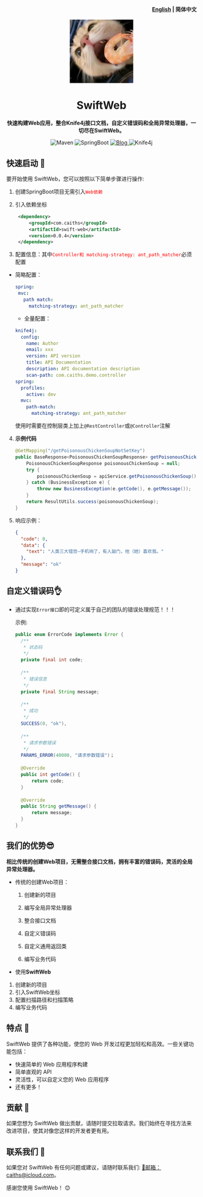 <h4 align="right"><a href="README.md">English</a> | </strong> 简体中文</strong></h4>

<p align="center">
    <img src="favicon.jpg" width="168"/>
</p>

<h1 align="center">SwiftWeb</h1>
<p align="center"><strong>快速构建Web应用，整合Knife4j接口文档，自定义错误码和全局异常处理器，一切尽在SwiftWeb。</strong></p>

<div align="center">
    <img alt="Maven" src="https://raster.shields.io/badge/Maven-3.8.1-red.svg"/>
    <img alt="SpringBoot" src="https://raster.shields.io/badge/SpringBoot-2.7+-green.svg"/>
    <a href="https://blog.caiths.com/">
        <img alt="Blog" src="https://raster.shields.io/badge/Blog-在虎-blue.svg"/>
    </a>
    <img alt="Knife4j" src="https://raster.shields.io/badge/Knife4j-3.0+-orange.svg"/>
</div>

## 快速启动 🏁

要开始使用 SwiftWeb，您可以按照以下简单步骤进行操作:

1. 创建SpringBoot项目无需引入<span style="color:red">`Web依赖`</span>

2. 引入依赖坐标

   ```xml
    <dependency>
        <groupId>com.caiths</groupId>
        <artifactId>swift-web</artifactId>
        <version>0.0.4</version>
    </dependency>
   ```

3. 配置信息：其中<span style="color:red">`Controller和 matching-strategy: ant_path_matcher`</span>必须配置

- 简略配置：

    ```yml
    spring:
     mvc:
       path match:
         matching-strategy: ant_path_matcher
    ```

  - 全量配置：

  ```yml
  knife4j:
    config:
      name: Author
      email: xxx
      version: API version
      title: API Documentation
      description: API documentation description
      scan-path: com.caiths.demo.controller
  spring:
    profiles:
      active: dev
    mvc:
      path-match:
        matching-strategy: ant_path_matcher
  ```

    使用时需要在控制层类上加上`@RestController`或`@Controller`注解

4. **示例代码**

    ```java
    @GetMapping("/getPoisonousChickenSoupNotSetKey")
    public BaseResponse<PoisonousChickenSoupResponse> getPoisonousChickenSoupNotSetKey() {
        PoisonousChickenSoupResponse poisonousChickenSoup = null;
        try {
            poisonousChickenSoup = apiService.getPoisonousChickenSoup();
        } catch (BusinessException e) {
            throw new BusinessException(e.getCode(), e.getMessage());
        }
        return ResultUtils.success(poisonousChickenSoup);
    }
    ```

5. 响应示例：

    ```json
    {
      "code": 0,
      "data": {
        "text": "人类三大错觉—手机响了，有人敲门，他（她）喜欢我。"
      },
      "message": "ok"
    }
    ```

## 自定义错误码👌
- 通过实现`Error接口`即的可定义属于自己的团队的错误处理规范！！！

  示例:
    ```java
    public enum ErrorCode implements Error {   
      /**
       * 状态码
       */
      private final int code;
    
      /**
       * 错误信息
       */
      private final String message;
      
      /**
       * 成功
       */
      SUCCESS(0, "ok"),
      
      /**
       * 请求参数错误
       */
      PARAMS_ERROR(40000, "请求参数错误")；
      
      @Override
      public int getCode() {
          return code;
      }
      
      @Override
      public String getMessage() {
          return message;
      }
    }
    ```

## 我们的优势😎

  **相比传统的创建Web项目，无需整合接口文档，拥有丰富的错误码，灵活的全局异常处理器。**

- 传统的创建Web项目：

  1. 创建新的项目

  2. 编写全局异常处理器

  3. 整合接口文档

  4. 自定义错误码

  5. 自定义通用返回类

  6. 编写业务代码

-  使用**SwiftWeb**
  1. 创建新的项目
  2. 引入SwiftWeb坐标
  3. 配置扫描路径和扫描策略
  4. 编写业务代码

## 特点 🌟

SwiftWeb 提供了各种功能，使您的 Web 开发过程更加轻松和高效。一些关键功能包括：

- 快速简单的 Web 应用程序构建
- 简单直观的 API
- 灵活性，可以自定义您的 Web 应用程序
- 还有更多！

## 贡献 🤝

如果您想为 SwiftWeb 做出贡献，请随时提交拉取请求。我们始终在寻找方法来改进项目，使其对像您这样的开发者更有用。

## 联系我们 📩

如果您对 SwiftWeb 有任何问题或建议，请随时联系我们: [📩邮箱：caiths@icloud.com](mailto:caiths@icloud.com)。

感谢您使用 SwiftWeb！ 😊
